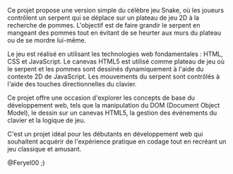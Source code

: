 Ce projet propose une version simple du célèbre jeu Snake, où les joueurs contrôlent un serpent qui se déplace sur un plateau de jeu 2D à la recherche de pommes. L'objectif est de faire grandir le serpent en mangeant des pommes tout en évitant de se heurter aux murs du plateau ou de se mordre lui-même.

Le jeu est réalisé en utilisant les technologies web fondamentales : HTML, CSS et JavaScript. Le canevas HTML5 est utilisé comme plateau de jeu où le serpent et les pommes sont dessinés dynamiquement à l'aide du contexte 2D de JavaScript. Les mouvements du serpent sont contrôlés à l'aide des touches directionnelles du clavier.

Ce projet offre une occasion d'explorer les concepts de base du développement web, tels que la manipulation du DOM (Document Object Model), le dessin sur un canevas HTML5, la gestion des événements du clavier et la logique de jeu.

C'est un projet idéal pour les débutants en développement web qui souhaitent acquérir de l'expérience pratique en codage tout en recréant un jeu classique et amusant.

@Feryel00 ;)